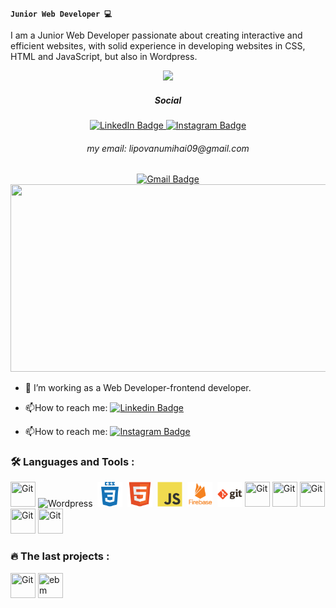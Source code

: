 **`Junior Web Developer 💻`**

I am a Junior Web Developer passionate about creating interactive and efficient websites, with solid experience in developing websites in CSS, HTML and JavaScript, but also in Wordpress. 

<div id="header" align="center">
  <img src="https://media.giphy.com/media/M9gbBd9nbDrOTu1Mqx/giphy.gif" width="100"/>
</div>



<div id="badges" align="center">
<h5>Social</h5>
  <a href="https://www.linkedin.com/in/mihai-lipovanu-82b545261/">
    <img src="https://img.shields.io/badge/LinkedIn-blue?style=for-the-badge&logo=linkedin&logoColor=white" alt="LinkedIn Badge"/>
  </a>
  <a href="https://www.instagram.com/mihai.lipovanu/">
    <img src="https://img.shields.io/badge/Instagram-pink?style=for-the-badge&logo=Instagram&logoColor=white" alt="Instagram Badge"/>
  </a>
  
  <h6>my email: lipovanumihai09@gmail.com</h6>
  <a href="https://www.google.com/intl/ro/gmail/about/#">
    <img src="https://img.shields.io/badge/Gmail-red?style=for-the-badge&logo=Gmail&logoColor=white" alt="Gmail Badge"/>
  </a>
  </div>



  <div align="center">
  <img src="https://media.giphy.com/media/dWesBcTLavkZuG35MI/giphy.gif" width="600" height="300"/>
</div>

- :telescope: I’m working as a Web Developer-frontend developer.

- :mailbox:How to reach me: [![Linkedin Badge](https://img.shields.io/badge/LinkedIn-blue?style=for-the-badge&logo=linkedin&logoColor=white)](https://www.linkedin.com/in/mihai-lipovanu-82b545261/)
- :mailbox:How to reach me: [![Instagram Badge](https://img.shields.io/badge/Instagram-pink?style=for-the-badge&logo=Instagram&logoColor=white)](https://www.instagram.com/mihai.lipovanu/)

### :hammer_and_wrench: Languages and Tools :
<div>
 <img src="https://cdn.jsdelivr.net/gh/devicons/devicon/icons/cplusplus/cplusplus-original.svg" title="Git" **alt="Git" width="40" height="40"/>
  <img src="https://cdn.jsdelivr.net/gh/devicons/devicon/icons/wordpress/wordpress-original.svg" title="Wordpress" alt="Wordpress" width="40" height="40"/>&nbsp;
  <img src="https://github.com/devicons/devicon/blob/master/icons/css3/css3-plain-wordmark.svg"  title="CSS3" alt="CSS" width="40" height="40"/>&nbsp;
  <img src="https://github.com/devicons/devicon/blob/master/icons/html5/html5-original.svg" title="HTML5" alt="HTML" width="40" height="40"/>&nbsp;
  <img src="https://github.com/devicons/devicon/blob/master/icons/javascript/javascript-original.svg" title="JavaScript" alt="JavaScript" width="40" height="40"/>&nbsp;
  <img src="https://github.com/devicons/devicon/blob/master/icons/firebase/firebase-plain-wordmark.svg" title="Firebase" alt="Firebase" width="40" height="40"/>&nbsp;
  <img src="https://github.com/devicons/devicon/blob/master/icons/git/git-original-wordmark.svg" title="Git" **alt="Git" width="40" height="40"/>
  <img src="https://cdn.jsdelivr.net/gh/devicons/devicon/icons/bootstrap/bootstrap-original-wordmark.svg" title="Git" **alt="Git" width="40" height="40"/>
  <img src="https://cdn.jsdelivr.net/gh/devicons/devicon/icons/blender/blender-original.svg" title="Git" **alt="Git" width="40" height="40"/>
  <img src="https://cdn.jsdelivr.net/gh/devicons/devicon/icons/illustrator/illustrator-plain.svg" title="Git" **alt="Git" width="40" height="40"/>
  <img src="https://cdn.jsdelivr.net/gh/devicons/devicon/icons/photoshop/photoshop-plain.svg" title="Git" **alt="Git" width="40" height="40"/>
  <img src="https://cdn.jsdelivr.net/gh/devicons/devicon/icons/woocommerce/woocommerce-plain-wordmark.svg" title="Git" **alt="Git" width="40" height="40"/>
</div>

           
  ### :fire: The last projects :   
         
   <div>
   <img src="https://brainwellness.ro/wp-content/uploads/2023/02/BW-svg-1.svg" title="Git" **alt="BW" width="40" height="40"/>
    <img src="https://ebumbac.ro/wp-content/uploads/2023/01/cropped-Artboard-1@72x-8.png" title="ebm" **alt="BW" width="40" height="40"/>
   </div>     
          
          
               


          
          
          